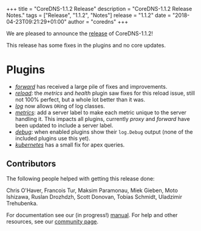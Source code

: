 +++
title = "CoreDNS-1.1.2 Release"
description = "CoreDNS-1.1.2 Release Notes."
tags = ["Release", "1.1.2", "Notes"]
release = "1.1.2"
date = "2018-04-23T09:21:29+01:00"
author = "coredns"
+++

We are pleased to announce the [release](https://github.com/inverse-inc/wireguard-go/dns/releases/tag/v1.1.2) of
CoreDNS-1.1.2!

This release has some fixes in the plugins and no core updates.

# Plugins

* [*forward*](/plugins/forward) has received a large pile of fixes and improvements.
* [*reload*](/plugins/reload): the *metrics* and *health* plugin saw fixes for this reload issue, still not 100% perfect, but a whole lot better than it was.
* [*log*](/plugins/log) now allows `OR`ing of log classes.
* [*metrics*](/plugins/metrics): add a server label to make each metric unique to the server handling it.
  This impacts all plugins, currently *proxy* and *forward* have been updated to include a server label.
* [*debug*](/plugins/debug): when enabled plugins show their `log.Debug` output (none of the included plugins use this yet).
* [*kubernetes*](/plugins/kubernetes) has a small fix for apex queries.

## Contributors

The following people helped with getting this release done:

Chris O'Haver,
Francois Tur,
Maksim Paramonau,
Miek Gieben,
Moto Ishizawa,
Ruslan Drozhdzh,
Scott Donovan,
Tobias Schmidt,
Uladzimir Trehubenka.

For documentation see our (in progress!) [manual](/manual). For help and other resources, see our
[community page](https://coredns.io/community/).
